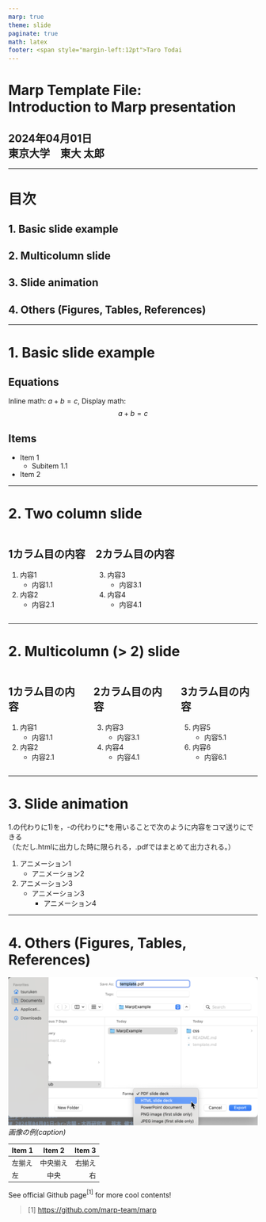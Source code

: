 ```yaml
---
marp: true
theme: slide
paginate: true
math: latex
footer: <span style="margin-left:12pt">Taro Todai
---
```

<!-- <style>section{font-family:'Noto Sans CJK JP'}</style> -->
<!-- 東大公式推奨のフォント
https://fonts.google.com/noto/specimen/Noto+Sans+JP
からダウンロード -->
<style>section{font-family:'IPAexGothic'}</style>
<!-- Ipeとの互換性をとりたい場合
https://moji.or.jp/ipafont/ipafontdownload/
からダウンロード -->

<!-- 
_paginate: skip 
_class: title 
-->

# Marp Template File: <br> Introduction to Marp presentation
## 2024年04月01日<br>東京大学　東大 太郎

___
# 目次

## 1. Basic slide example
## 2. Multicolumn slide
## 3. Slide animation
## 4. Others (Figures, Tables, References)

___
# 1. Basic slide example
## Equations 
Inline math: $a + b = c$, Display math:
$$a + b = c$$

## Items
- Item 1
	- Subitem 1.1
- Item 2

___
# 2. Two column slide
<!-- htmlコマンドを用いるにはsettings.jsonに"markdown.marp.enableHtml": trueを加える必要あり -->
<div class="columns">
<div>

## 1カラム目の内容
1. 内容1
	- 内容1.1
2. 内容2
	- 内容2.1

</div>
<div>

## 2カラム目の内容
3. 内容3
	- 内容3.1
4. 内容4
	- 内容4.1

</div>
</div>

___
# 2. Multicolumn (> 2) slide
<!-- htmlコマンドを用いるにはsettings.jsonに"markdown.marp.enableHtml": trueを加える必要あり -->
<div class="columns" style="--col_number: 3;">
<div>

## 1カラム目の内容
1. 内容1
	- 内容1.1
2. 内容2
	- 内容2.1

</div>
<div>

## 2カラム目の内容
3. 内容3
	- 内容3.1
4. 内容4
	- 内容4.1

</div>
<div>

## 3カラム目の内容
5. 内容5
	- 内容5.1
6. 内容6
	- 内容6.1

</div>
</div>

___
# 3. Slide animation
1.の代わりに1)を，-の代わりに*を用いることで次のように内容をコマ送りにできる<br>（ただし.htmlに出力した時に限られる，.pdfではまとめて出力される。）

1) アニメーション1
	* アニメーション2
2) アニメーション3
	- アニメーション3
		* アニメーション4

___
# 4. Others (Figures, Tables, References)
![c w:300](exp_instr3.png)*画像の例(caption)*

| Item 1 | Item 2 | Item 3|
| :--- | :---: | ---: |
| 左揃え | 中央揃え | 右揃え |
| 左 | 中央 | 右 |

See official Github page$^{[1]}$ for more cool contents!

> [1] https://github.com/marp-team/marp

